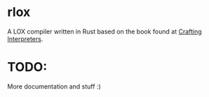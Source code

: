 # rlox
A LOX compiler written in Rust based on the book found at [Crafting Interpreters](https://craftinginterpreters.com).

# TODO:
More documentation and stuff :)
